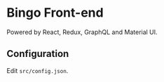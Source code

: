 # Bingo Front-end

Powered by React, Redux, GraphQL and Material UI.

## Configuration

Edit `src/config.json`.